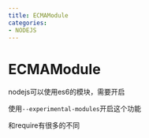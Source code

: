 ```yaml
---
title: ECMAModule
categories: 
- NODEJS
---
```


# ECMAModule
nodejs可以使用es6的模块，需要开启

使用`--experimental-modules`开启这个功能


和require有很多的不同
